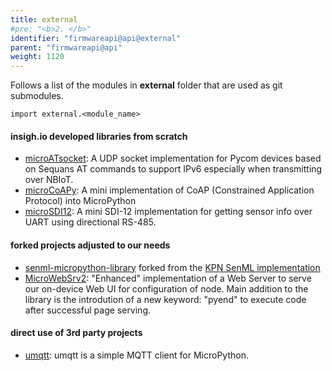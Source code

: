 ```yaml
---
title: external
#pre: "<b>2. </b>"
identifier: "firmwareapi@api@external"
parent: "firmwareapi@api"
weight: 1120
---
```


Follows a list of the modules in **external** folder that are used as git submodules.

```
import external.<module_name>
```

#### insigh.io developed libraries from scratch

- [microATsocket](https://github.com/insighio/microATsocket): A UDP socket implementation for Pycom devices based on Sequans AT commands to support IPv6 especially when transmitting over NBIoT.
- [microCoAPy](https://github.com/insighio/microCoAPy): A mini implementation of CoAP (Constrained Application Protocol) into MicroPython
- [microSDI12](https://github.com/insighio/microSDI12): A mini SDI-12 implementation for getting sensor info over UART using directional RS-485.

#### forked projects adjusted to our needs

- [senml-micropython-library](https://github.com/insighio/senml-micropython-library) forked from the [KPN SenML implementation](https://github.com/kpn-iot/senml-micropython-library)
- [MicroWebSrv2](https://github.com/jczic/MicroWebSrv2): "Enhanced" implementation of a Web Server to serve our on-device Web UI for configuration of node. Main addition to the library is the introdution of a new keyword: "pyend" to execute code after successful page serving.

#### direct use of 3rd party projects

- [umqtt](https://github.com/micropython/micropython-lib/tree/master/umqtt.simple): umqtt is a simple MQTT client for MicroPython.

